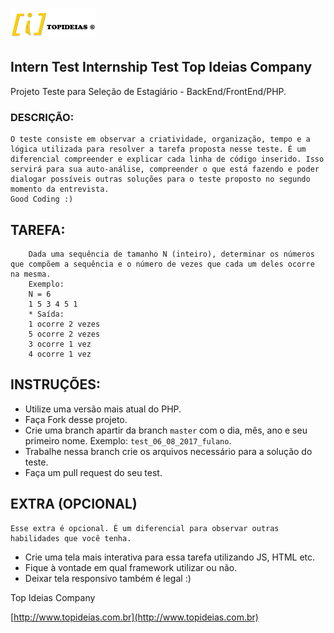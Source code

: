 ![topideias logo](topideias.png)

## Intern Test Internship Test Top Ideias Company

Projeto Teste para Seleção de Estagiário - BackEnd/FrontEnd/PHP.


### DESCRIÇÃO:


    O teste consiste em observar a criatividade, organização, tempo e a lógica utilizada para resolver a tarefa proposta nesse teste. É um diferencial compreender e explicar cada linha de código inserido. Isso servirá para sua auto-análise, compreender o que está fazendo e poder dialogar possíveis outras soluções para o teste proposto no segundo momento da entrevista.
    Good Coding :)


## TAREFA:

		Dada uma sequência de tamanho N (inteiro), determinar os números que compõem a sequência e o número de vezes que cada um deles ocorre na mesma.
		Exemplo:
		N = 6
		1 5 3 4 5 1
		* Saída:
		1 ocorre 2 vezes
		5 ocorre 2 vezes
		3 ocorre 1 vez
		4 ocorre 1 vez

## INSTRUÇÕES:

- Utilize uma versão mais atual do PHP.
- Faça Fork desse projeto.
- Crie uma branch apartir da branch `master` com o dia, mês, ano e seu primeiro nome. Exemplo: `test_06_08_2017_fulano`.
- Trabalhe nessa branch crie os arquivos necessário para a solução do teste.
- Faça um pull request do seu test.


## EXTRA (OPCIONAL)

	Esse extra é opcional. É um diferencial para observar outras habilidades que você tenha.  

- Crie uma tela mais interativa para essa tarefa utilizando JS, HTML etc.
- Fique à vontade em qual framework utilizar ou não.
- Deixar tela responsivo também é legal :)




Top Ideias Company

[http://www.topideias.com.br](http://www.topideias.com.br)
